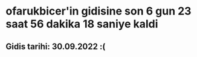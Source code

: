 # ofarukbicer'in gidisine son 6 gun 23 saat 56 dakika 18 saniye kaldi

## Gidis tarihi: 30.09.2022 :(